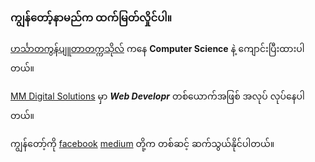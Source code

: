 ### ကျွန်တော့်နာမည်က ထက်မြတ်လှိုင်ပါ။

[ဟင်္သာတကွန်ပျူတာတက္ကသိုလ်](www.ucsh.edu.mm) ကနေ **Computer Science** နဲ့ ကျောင်းပြီးထားပါတယ်။

[MM Digital Solutions](https://mm-digital-solutions.com) မှာ **_Web Developr_** တစ်ယောက်အဖြစ် အလုပ် လုပ်နေပါတယ်။

ကျွန်တော့်ကို  [facebook](https://www.facebook.com/htetmyathlaing) [medium](https://www.medium.com/@htetmyathlaing) တို့က တစ်ဆင့် ဆက်သွယ်နိုင်ပါတယ်။

